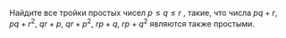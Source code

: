 Найдите все тройки простых чисел  $p\leq q\leq r$  , такие, что числа $pq+r$, $pq+r^2$, $qr+p$, $qr+p^2$, $rp+q$, $rp+q^2$  являются также простыми.